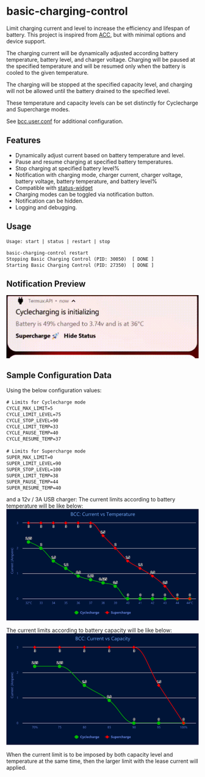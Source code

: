 # basic-charging-control
Limit charging current and level to increase the efficiency and lifespan of battery.
This project is inspired from [ACC](https://github.com/VR-25/acc), but with minimal options and device support.

The charging current will be dynamically adjusted according battery temperature, battery level, and charger voltage. Charging will be paused at the specified temperature and will be resumed only when the battery is cooled to the given temperature.

The charging will be stopped at the specified capacity level, and charging will not be allowed until the battery drained to the specified level.

These temperature and capacity levels can be set distinctly for Cyclecharge and Supercharge modes.

See [bcc.user.conf](https://github.com/seffparker/android-scripts/blob/master/sdcard/lab/android/etc/bcc.user.conf) for additional configuration.

## Features
- Dynamically adjust current based on battery temperature and level.
- Pause and resume charging at specified battery temperatures.
- Stop charging at specified battery level%
- Notification with charging mode, charger current, charger voltage, battery voltage, battery temperature, and battery level%
- Compatible with [status-widget](https://github.com/seffparker/android-scripts/blob/master/doc/status-widget.md)
- Charging modes can be toggled via notification button.
- Notification can be hidden.
- Logging and debugging.

## Usage
```
Usage: start | status | restart | stop
```

```
basic-charging-control restart
Stopping Basic Charging Control (PID: 30050)  [ DONE ]
Starting Basic Charging Control (PID: 27350)  [ DONE ]
```

## Notification Preview
![basic-charging-control](/doc/images/basic-charging-control.gif)

## Sample Configuration Data
Using the below configuration values:
```
# Limits for Cyclecharge mode
CYCLE_MAX_LIMIT=5
CYCLE_LIMIT_LEVEL=75
CYCLE_STOP_LEVEL=90
CYCLE_LIMIT_TEMP=33
CYCLE_PAUSE_TEMP=40
CYCLE_RESUME_TEMP=37

# Limits for Supercharge mode
SUPER_MAX_LIMIT=0
SUPER_LIMIT_LEVEL=90
SUPER_STOP_LEVEL=100
SUPER_LIMIT_TEMP=38
SUPER_PAUSE_TEMP=44
SUPER_RESUME_TEMP=40
```
and a 12v / 3A USB charger:
The current limits according to battery temperature will be like below:
![bcc_current_temperature](/doc/images/bcc_current_temperature.png)

The current limits according to battery capacity will be like below:
![bcc_current_capacity](/doc/images/bcc_current_capacity.png)

When the current limit is to be imposed by both capacity level and temperature at the same time, then the larger limit with the lease current will applied.

